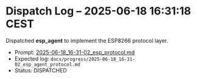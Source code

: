 # Dispatch Log – 2025-06-18 16:31:18 CEST

Dispatched **esp_agent** to implement the ESP8266 protocol layer.
- Prompt: [2025-06-18_16-31-02_esp_protocol.md](../prompts/esp_agent/2025-06-18_16-31-02_esp_protocol.md)
- Expected log: `docs/progress/2025-06-18_16-31-02_esp_agent_protocol.md`
- Status: DISPATCHED
